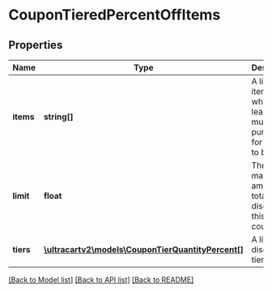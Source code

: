 # CouponTieredPercentOffItems

## Properties
Name | Type | Description | Notes
------------ | ------------- | ------------- | -------------
**items** | **string[]** | A list of items of which at least one must be purchased for coupon to be valid. | [optional] 
**limit** | **float** | The maximum amount of total discount by this coupon. | [optional] 
**tiers** | [**\ultracartv2\models\CouponTierQuantityPercent[]**](CouponTierQuantityPercent.md) | A list of discount tiers. | [optional] 

[[Back to Model list]](../README.md#documentation-for-models) [[Back to API list]](../README.md#documentation-for-api-endpoints) [[Back to README]](../README.md)


